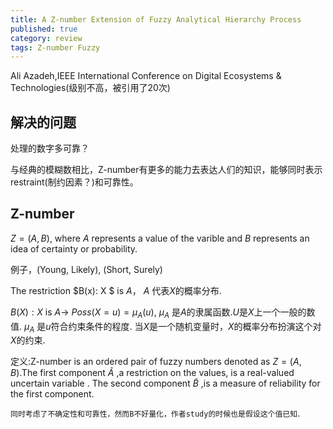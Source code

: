 ```yaml
---
title: A Z-number Extension of Fuzzy Analytical Hierarchy Process
published: true
category: review
tags: Z-number Fuzzy
---
```


Ali Azadeh,IEEE International Conference on Digital Ecosystems & Technologies(级别不高，被引用了20次)

## 解决的问题

处理的数字多可靠？

与经典的模糊数相比，Z-number有更多的能力去表达人们的知识，能够同时表示restraint(制约因素？)和可靠性。

## Z-number

$Z= (A,B)$, where $A$ represents a value of the varible and $B$ represents an idea of certainty or probability.

例子，(Young, Likely), (Short, Surely)

The restriction $B(x): X $ is $A$， $A$ 代表$X$的概率分布.

$B(X):X$ is $A\to$ $Poss(X=u)=\mu_A(u)$, $\mu_A$ 是$A$的隶属函数.$U$是$X$上一个一般的数值. $\mu_A$ 是$u$符合约束条件的程度.
当$X$是一个随机变量时，$X$的概率分布扮演这个对$X$的约束.

定义:Z-number is an ordered pair of fuzzy numbers denoted as $Z= (A,B)$.The first component $\tilde{A}$ ,a restriction on the values, is a real-valued uncertain variable . The second component $\tilde{B}$ ,is a measure of reliability for the first component.

`同时考虑了不确定性和可靠性，然而B不好量化，作者study的时候也是假设这个值已知`.
